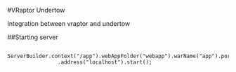 #VRaptor Undertow


Integration between vraptor and undertow

##Starting server

```
		ServerBuilder.context("/app").webAppFolder("webapp").warName("app").port(8080)
				.address("localhost").start();
```
